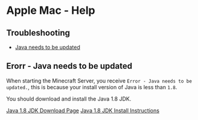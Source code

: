 # Apple Mac - Help

## Troubleshooting
 * [Java needs to be updated](#javaneedsupdating)

## Erorr - Java needs to be updated  <a id="javaneedsupdating"></a>

When starting the Minecraft Server, you receive `Error - Java needs to be updated.`, this is because your install version of Java is less than `1.8`.

You should download and install the Java 1.8 JDK. 

[Java 1.8 JDK Download Page](http://www.oracle.com/technetwork/java/javase/downloads/jdk8-downloads-2133151.html)
[Java 1.8 JDK Install Instructions](https://docs.oracle.com/javase/8/docs/technotes/guides/install/mac_jdk.html)


